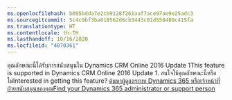 ```yaml
---
ms.openlocfilehash: b095bdda7e2cb9128f261aaf7ace97ae9e25adc3
ms.sourcegitcommit: 5c4c9bf3ba018562d6cb3443c01d550489c415fa
ms.translationtype: HT
ms.contentlocale: th-TH
ms.lasthandoff: 10/16/2020
ms.locfileid: "4070361"
---
```

<span data-ttu-id="839e6-101">คุณลักษณะนี้ได้รับการสนับสนุนใน Dynamics CRM Online 2016 Update 1</span><span class="sxs-lookup"><span data-stu-id="839e6-101">This feature is supported in Dynamics CRM Online 2016 Update 1.</span></span> <span data-ttu-id="839e6-102">สนใจใช้คุณลักษณะนี้หรือไม่</span><span class="sxs-lookup"><span data-stu-id="839e6-102">Interested in getting this feature?</span></span> [<span data-ttu-id="839e6-103">ค้นหาผู้ดูแลระบบ Dynamics 365 หรือเจ้าหน้าที่ฝ่ายสนับสนุนของคุณ</span><span class="sxs-lookup"><span data-stu-id="839e6-103">Find your Dynamics 365 administrator or support person</span></span>](https://docs.microsoft.com/dynamics365/customerengagement/on-premises/basics/find-administrator-support)
